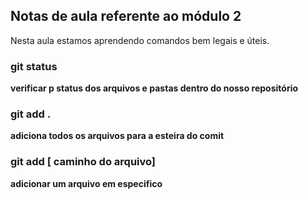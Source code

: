 ## Notas de aula referente ao módulo 2

Nesta aula estamos aprendendo comandos bem legais e úteis.


### git status 
**verificar p status dos arquivos e pastas dentro do nosso repositório**

### git add .
**adiciona todos os arquivos para a esteira do comit**

### git add [ caminho do arquivo]
**adicionar um arquivo em especifico**